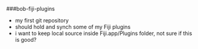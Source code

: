 ###bob-fiji-plugins
- my first git repository
- should hold and synch some of my Fiji plugins
- i want to keep local source inside Fiji.app/Plugins folder, not sure if this is good?

